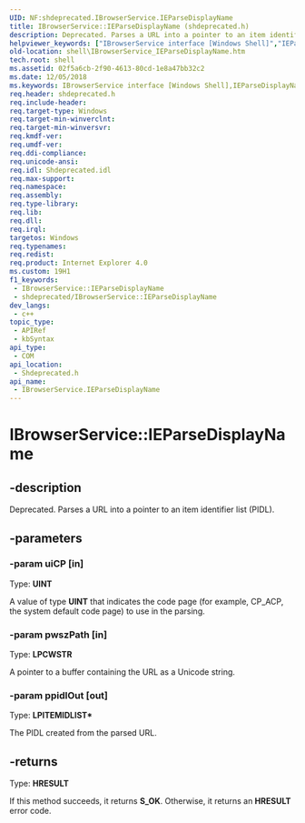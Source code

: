 ```yaml
---
UID: NF:shdeprecated.IBrowserService.IEParseDisplayName
title: IBrowserService::IEParseDisplayName (shdeprecated.h)
description: Deprecated. Parses a URL into a pointer to an item identifier list (PIDL).
helpviewer_keywords: ["IBrowserService interface [Windows Shell]","IEParseDisplayName method","IBrowserService.IEParseDisplayName","IBrowserService::IEParseDisplayName","IEParseDisplayName","IEParseDisplayName method [Windows Shell]","IEParseDisplayName method [Windows Shell]","IBrowserService interface","shdeprecated/IBrowserService::IEParseDisplayName","shell.IBrowserService_IEParseDisplayName","zone_IBrowserService_IEParseDisplayName"]
old-location: shell\IBrowserService_IEParseDisplayName.htm
tech.root: shell
ms.assetid: 02f5a6cb-2f90-4613-80cd-1e8a47bb32c2
ms.date: 12/05/2018
ms.keywords: IBrowserService interface [Windows Shell],IEParseDisplayName method, IBrowserService.IEParseDisplayName, IBrowserService::IEParseDisplayName, IEParseDisplayName, IEParseDisplayName method [Windows Shell], IEParseDisplayName method [Windows Shell],IBrowserService interface, shdeprecated/IBrowserService::IEParseDisplayName, shell.IBrowserService_IEParseDisplayName, zone_IBrowserService_IEParseDisplayName
req.header: shdeprecated.h
req.include-header: 
req.target-type: Windows
req.target-min-winverclnt: 
req.target-min-winversvr: 
req.kmdf-ver: 
req.umdf-ver: 
req.ddi-compliance: 
req.unicode-ansi: 
req.idl: Shdeprecated.idl
req.max-support: 
req.namespace: 
req.assembly: 
req.type-library: 
req.lib: 
req.dll: 
req.irql: 
targetos: Windows
req.typenames: 
req.redist: 
req.product: Internet Explorer 4.0
ms.custom: 19H1
f1_keywords:
 - IBrowserService::IEParseDisplayName
 - shdeprecated/IBrowserService::IEParseDisplayName
dev_langs:
 - c++
topic_type:
 - APIRef
 - kbSyntax
api_type:
 - COM
api_location:
 - Shdeprecated.h
api_name:
 - IBrowserService.IEParseDisplayName
---
```


# IBrowserService::IEParseDisplayName


## -description

Deprecated. Parses a URL into a pointer to an item identifier list (PIDL).

## -parameters

### -param uiCP [in]

Type: <b>UINT</b>

A value of type <b>UINT</b> that indicates the code page (for example, CP_ACP, the system default code page) to use in the parsing.

### -param pwszPath [in]

Type: <b>LPCWSTR</b>

A pointer to a buffer containing the URL as a Unicode string.

### -param ppidlOut [out]

Type: <b>LPITEMIDLIST*</b>

The PIDL created from the parsed URL.

## -returns

Type: <b>HRESULT</b>

If this method succeeds, it returns <b>S_OK</b>. Otherwise, it returns an <b>HRESULT</b> error code.

